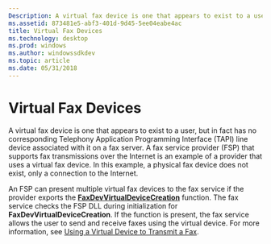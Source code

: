 ```yaml
---
Description: A virtual fax device is one that appears to exist to a user, but in fact has no corresponding Telephony Application Programming Interface (TAPI) line device associated with it on a fax server.
ms.assetid: 873481e5-abf3-401d-9d45-5ee04eabe4ac
title: Virtual Fax Devices
ms.technology: desktop
ms.prod: windows
ms.author: windowssdkdev
ms.topic: article
ms.date: 05/31/2018
---
```


# Virtual Fax Devices

A virtual fax device is one that appears to exist to a user, but in fact has no corresponding Telephony Application Programming Interface (TAPI) line device associated with it on a fax server. A fax service provider (FSP) that supports fax transmissions over the Internet is an example of a provider that uses a virtual fax device. In this example, a physical fax device does not exist, only a connection to the Internet.

An FSP can present multiple virtual fax devices to the fax service if the provider exports the [**FaxDevVirtualDeviceCreation**](-mfax-faxdevvirtualdevicecreation.md) function. The fax service checks the FSP DLL during initialization for **FaxDevVirtualDeviceCreation**. If the function is present, the fax service allows the user to send and receive faxes using the virtual device. For more information, see [Using a Virtual Device to Transmit a Fax](-mfax-using-a-virtual-device-to-transmit-a-fax.md).

 

 



